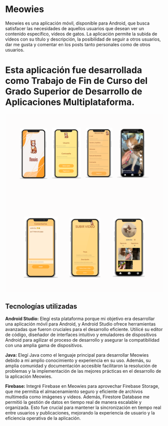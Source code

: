 
# Meowies


Meowies es una aplicación móvil, disponible para Android, que busca satisfacer las necesidades de aquellos usuarios que desean ver un contenido específico, vídeos de gatos.
La aplicación permite la subida de vídeos con su título y descripción, la posibilidad de seguir a otros usuarios, dar me gusta y comentar en los posts tanto personales como de otros usuarios.

# Esta aplicación fue desarrollada como Trabajo de Fin de Curso del Grado Superior de Desarrollo de Aplicaciones Multiplataforma.

![Captura de pantalla de la aplicación](screenshots/screenshot1.png)
![Captura de pantalla de la aplicación](screenshots/screenshot2.png)


## Tecnologías utilizadas

**Android Studio:** Elegí esta plataforma porque mi objetivo era desarrollar una aplicación móvil para Android, y Android Studio ofrece herramientas avanzadas que fueron cruciales para el desarrollo eficiente. Utilicé su editor de código, diseñador de interfaces intuitivo y emuladores de dispositivos Android para agilizar el proceso de desarrollo y asegurar la compatibilidad con una amplia gama de dispositivos. 

**Java:** Elegí Java como el lenguaje principal para desarrollar Meowies debido a mi amplio conocimiento y experiencia en su uso. Además, su amplia comunidad y documentación accesible facilitaron la resolución de problemas y la implementación de las mejores prácticas en el desarrollo de la aplicación Meowies. 


**Firebase:** Integré Firebase en Meowies para aprovechar Firebase Storage, que me permitía el almacenamiento seguro y eficiente de archivos multimedia como imágenes y videos. Además, Firestore Database me permitió la gestión de datos en tiempo real de manera escalable y organizada. Esto fue crucial para mantener la sincronización en tiempo real entre usuarios y publicaciones, mejorando la experiencia de usuario y la eficiencia operativa de la aplicación.
